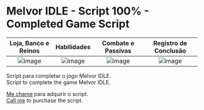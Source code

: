 # Melvor IDLE - Script 100% - Completed Game Script

| Loja, Banco e Reinos | Habilidades | Combate e Passivas | Registro de Conclusão | 
| :---:         |     :---:      |         :---: |         :---: |
| ![image](https://github.com/user-attachments/assets/b21cba59-6345-4faf-814c-f9e669882814) | ![image](https://github.com/user-attachments/assets/3dcb7962-4306-4d03-b9e5-d366f450988e) | ![image](https://github.com/user-attachments/assets/a35023e1-d512-4223-b7fd-48133a765ccf) | ![image](https://github.com/user-attachments/assets/881f0543-d9c0-4d8f-8243-7667cee90c01)

Script para completar o jogo Melvor IDLE.<br>
Script to complete the game Melvor IDLE.

<a href="mailto:gu.sta.vo@hotmail.com" target="_Blank">Me chame</a> para adquirir o script.<br>
<a href="mailto:gu.sta.vo@hotmail.com" target="_Blank">Call me</a> to purchase the script.
